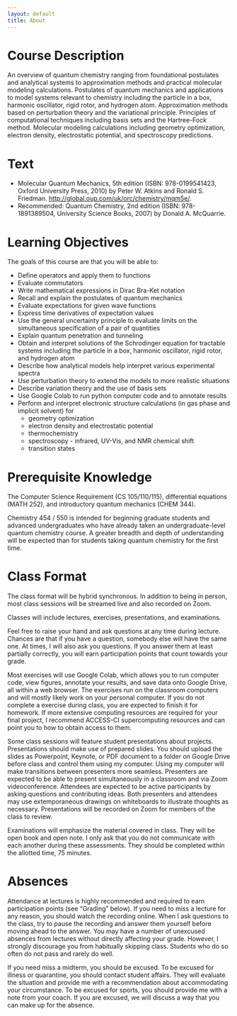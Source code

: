 ```yaml
---
layout: default
title: About
---
```


# Course Description

An overview of quantum chemistry ranging from foundational postulates and analytical systems to approximation methods and practical molecular modeling calculations. Postulates of quantum mechanics and applications to model systems relevant to chemistry including the particle in a box, harmonic oscillator, rigid rotor, and hydrogen atom. Approximation methods based on perturbation theory and the variational principle. Principles of computational techniques including basis sets and the Hartree-Fock method. Molecular modeling calculations including geometry optimization, electron density, electrostatic potential, and spectroscopy predictions.

# Text
* Molecular Quantum Mechanics, 5th edition (ISBN: 978-0199541423, Oxford University Press, 2010) by Peter W. Atkins and Ronald S. Friedman. http://global.oup.com/uk/orc/chemistry/mqm5e/.
* Recommended: Quantum Chemistry, 2nd edition (ISBN: 978-1891389504, University Science Books, 2007) by Donald A. McQuarrie.

# Learning Objectives

The goals of this course are that you will be able to:

* Define operators and apply them to functions
* Evaluate commutators
* Write mathematical expressions in Dirac Bra-Ket notation
* Recall and explain the postulates of quantum mechanics
* Evaluate expectations for given wave functions
* Express time derivatives of expectation values
* Use the general uncertainty principle to evaluate limits on the simultaneous specification of a pair of quantities
* Explain quantum penetration and tunneling
* Obtain and interpret solutions of the Schrodinger equation for tractable systems including the particle in a box, harmonic oscillator, rigid rotor, and hydrogen atom
* Describe how analytical models help interpret various experimental spectra
* Use perturbation theory to extend the models to more realistic situations
* Describe variation theory and the use of basis sets
* Use Google Colab to run python computer code and to annotate results
* Perform and interpret electronic structure calculations (in gas phase and implicit solvent) for
  * geometry optimization
  * electron density and electrostatic potential
  * thermochemistry
  * spectroscopy - infrared, UV-Vis, and NMR chemical shift
  * transition states

# Prerequisite Knowledge

The Computer Science Requirement (CS 105/110/115), differential equations (MATH 252), and introductory quantum mechanics (CHEM 344).

Chemistry 454 / 550 is intended for beginning graduate students and advanced undergraduates who have already taken an undergraduate-level quantum chemistry course. A greater breadth and depth of understanding will be expected than for students taking quantum chemistry for the first time.

# Class Format

The class format will be hybrid synchronous. In addition to being in person, most class sessions will be streamed live and also recorded on Zoom.

Classes will include lectures, exercises, presentations, and examinations.

Feel free to raise your hand and ask questions at any time during lecture. Chances are that if you have a question, somebody else will have the same one. At times, I will also ask you questions. If you answer them at least partially correctly, you will earn participation points that count towards your grade.

Most exercises will use Google Colab, which allows you to run computer code, view figures, annotate your results, and save data onto Google Drive, all within a web browser. The exercises run on the classroom computers and will mostly likely work on your personal computer. If you do not complete a exercise during class, you are expected to finish it for homework. If more extensive computing resources are required for your final project, I recommend ACCESS-CI supercomputing resources and can point you to how to obtain access to them.

Some class sessions will feature student presentations about projects. Presentations should make use of prepared slides. You should upload the slides as Powerpoint, Keynote, or PDF document to a folder on Google Drive before class and control them using my computer. Using my computer will make transitions between presenters more seamless. Presenters are expected to be able to present simultaneously in a classroom and via Zoom videoconference. Attendees are expected to be active participants by asking questions and contributing ideas. Both presenters and attendees may use extemporaneous drawings on whiteboards to illustrate thoughts as necessary. Presentations will be recorded on Zoom for members of the class to review.

Examinations will emphasize the material covered in class. They will be open book and open note. I only ask that you do not communicate with each another during these assessments. They should be completed within the allotted time, 75 minutes.

# Absences

Attendance at lectures is highly recommended and required to earn participation points (see “Grading” below). If you need to miss a lecture for any reason, you should watch the recording online. When I ask questions to the class, try to pause the recording and answer them yourself before moving ahead to the answer. You may have a number of unexcused absences from lectures without directly affecting your grade. However, I strongly discourage you from habitually skipping class. Students who do so often do not pass and rarely do well.

If you need miss a midterm, you should be excused. To be excused for illness or quarantine, you should contact student affairs. They will evaluate the situation and provide me with a recommendation about accommodating your circumstance. To be excused for sports, you should provide me with a note from your coach. If you are excused, we will discuss a way that you can make up for the absence.
